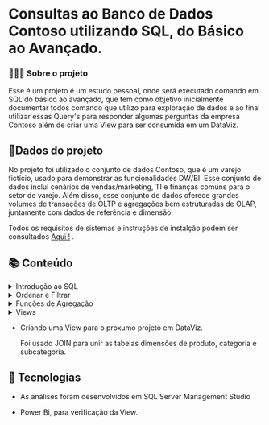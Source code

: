 # Consultas ao Banco de Dados Contoso utilizando SQL, do Básico ao Avançado.

### 👩🏾‍💻 Sobre o projeto

Esse é um projeto é um estudo  pessoal, onde será executado comando em SQL do básico ao avançado, que tem como objetivo inicialmente documentar todos  comando que utilizo para exploração de dados  e ao final  utilizar essas Query's  para responder algumas perguntas da empresa Contoso  além de  criar uma View para ser consumida em um DataViz.

## 🎲Dados do projeto

No projeto foi utilizado o conjunto de dados Contoso, que  é um varejo fictício,  usado para demonstrar as funcionalidades DW/BI. Esse conjunto de dados inclui cenários de vendas/marketing, TI e finanças comuns para o setor de varejo. Além disso, esse conjunto de dados oferece grandes volumes de transações de OLTP e agregações bem estruturadas de OLAP, juntamente com dados de referência e dimensão.

Todos os requisitos de sistemas e instruções de instalção podem ser consultados [ Aqui !](https://www.microsoft.com/en-us/download/details.aspx?id=18279) .

## 📚 Conteúdo


<details>
<summary>Introdução ao SQL</summary>
<code style="white-space:nowrap;">SELECT / SELECT TOP/ SELECT PERCENT / SELECT DISTINCT/ ALIAS</code>
</details>  


<details>
<summary>Ordenar e Filtrar</summary>
<code style="white-space:nowrap;">ORDER BY / WHERE / BETWHEN / LIKE / Operadores Lógicos</code>
</details>  

  
<details>
<summary>Funções de Agregação </summary>
<code style="white-space:nowrap;">SUM / COUNT / MIN / MAX / AVG</code>
</details>  

<details>
<summary>Views </summary>
<code style="white-space:nowrap;">CREATE VIEW / ALTER VIEW / DROP VIEW</code>
</details>    
  


  
  
* Criando uma View para o proxumo projeto em DataViz.
  
  Foi usado JOIN para unir as tabelas dimensões de produto, categoria e subcategoria. 

## 🧰 Tecnologias

- As análises foram desenvolvidos  em SQL Server Management Studio

- Power Bi, para verificação da View.

